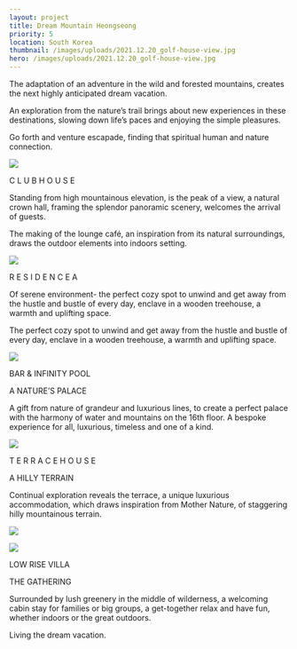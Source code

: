 ```yaml
---
layout: project
title: Dream Mountain Heongseong
priority: 5
location: South Korea
thumbnail: /images/uploads/2021.12.20_golf-house-view.jpg
hero: /images/uploads/2021.12.20_golf-house-view.jpg
---
```

The adaptation of an adventure in the wild and forested mountains, creates the next highly anticipated dream vacation.

An exploration from the nature’s trail brings about new experiences in these destinations, slowing down life’s paces and enjoying the simple pleasures.

Go forth and venture escapade, finding that spiritual human and nature connection.

![](/images/uploads/2021.12.20_golf-house-view.jpg)

C L U B H O U S E

Standing from high mountainous elevation, is the peak of a view, a natural crown hall, framing the splendor panoramic scenery, welcomes the arrival of guests.

The making of the lounge café, an inspiration from its natural surroundings, draws the outdoor elements into indoors setting.

![](/images/uploads/2021.12.16_residence-a-view.jpg)

R E S I D E N C E   A

Of serene environment- the perfect cozy spot to unwind and get away from the hustle and bustle of every day, enclave in a wooden treehouse, a warmth and uplifting space.

The perfect cozy spot to unwind and get away from the hustle and bustle of every day, enclave in a wooden treehouse, a warmth and uplifting space.

![](/images/uploads/2021.12.20_infinity-pool.jpg)

BAR & INFINITY POOL

A NATURE’S PALACE

A gift from nature of grandeur and luxurious lines, to create a perfect palace with the harmony of water and mountains on the 16th floor. A bespoke experience for all, luxurious, timeless and one of a kind.

![](/images/uploads/2021.12.20_terrace.jpg)

T E R R A C E  H O U S E 

A HILLY TERRAIN

Continual exploration reveals the terrace, a unique luxurious accommodation, which draws inspiration from Mother Nature, of staggering hilly mountainous terrain.

![](/images/uploads/2021.12.20_low-rise-type-living.jpg)

![](/images/uploads/2021.12.20_low-rise-type-portait.jpg)

LOW RISE VILLA

THE GATHERING

Surrounded by lush greenery in the middle of wilderness, a welcoming cabin stay for families or big groups, a get-together relax and have fun, whether indoors or the great outdoors.

Living the dream vacation.